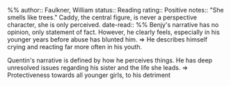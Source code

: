 %%
author:: Faulkner, William
status:: Reading
rating:: Positive
notes:: "She smells like trees." Caddy, the central figure, is never a perspective character, she is only perceived.
date-read::
%%
Benjy's narrative has no opinion, only statement of fact. However, he clearly feels, especially in his younger years before abuse has blunted him. => He describes himself crying and reacting far more often in his youth.

Quentin's narrative is defined by how he perceives things. He has deep unresolved issues regarding his sister and the life she leads. => Protectiveness towards all younger girls, to his detriment